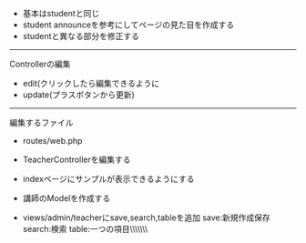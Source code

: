 - 基本はstudentと同じ
- student announceを参考にしてページの見た目を作成する
- studentと異なる部分を修正する
---
Controllerの編集


- edit(クリックしたら編集できるように
- update(プラスボタンから更新)

---
編集するファイル

- routes/web.php
- TeacherControllerを編集する
- indexページにサンプルが表示できるようにする

- 講師のModelを作成する

- views/admin/teacherにsave,search,tableを追加
save:新規作成保存
search:検索
table:一つの項目\\\\\\\\\\\\\\
